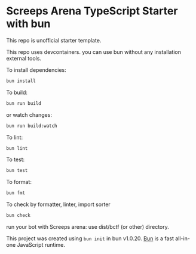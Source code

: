 # Screeps Arena TypeScript Starter with bun

This repo is unofficial starter template.

This repo uses devcontainers. you can use bun without any installation external tools.

To install dependencies:

```bash
bun install
```

To build:

```bash
bun run build
```

or watch changes:

```bash
bun run build:watch
```

To lint:

```bash
bun lint
```

To test:

```bash
bun test
```

To format:

```bash
bun fmt
```

To check by formatter, linter, import sorter

```bash
bun check
```

run your bot with Screeps arena: use dist/bctf (or other) directory.

This project was created using `bun init` in bun v1.0.20. [Bun](https://bun.sh) is a fast all-in-one JavaScript runtime.
